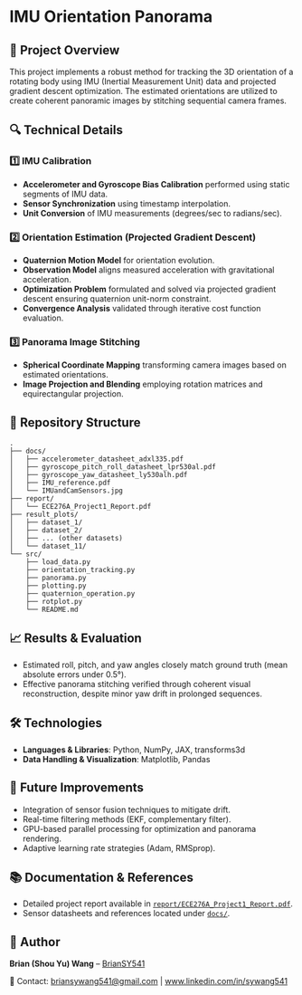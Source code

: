 # IMU Orientation Panorama

## 📌 Project Overview
This project implements a robust method for tracking the 3D orientation of a rotating body using IMU (Inertial Measurement Unit) data and projected gradient descent optimization. The estimated orientations are utilized to create coherent panoramic images by stitching sequential camera frames.

## 🔍 Technical Details

### 1️⃣ IMU Calibration
- **Accelerometer and Gyroscope Bias Calibration** performed using static segments of IMU data.
- **Sensor Synchronization** using timestamp interpolation.
- **Unit Conversion** of IMU measurements (degrees/sec to radians/sec).

### 2️⃣ Orientation Estimation (Projected Gradient Descent)
- **Quaternion Motion Model** for orientation evolution.
- **Observation Model** aligns measured acceleration with gravitational acceleration.
- **Optimization Problem** formulated and solved via projected gradient descent ensuring quaternion unit-norm constraint.
- **Convergence Analysis** validated through iterative cost function evaluation.

### 3️⃣ Panorama Image Stitching
- **Spherical Coordinate Mapping** transforming camera images based on estimated orientations.
- **Image Projection and Blending** employing rotation matrices and equirectangular projection.

## 📂 Repository Structure
```
.
├── docs/
│   ├── accelerometer_datasheet_adxl335.pdf
│   ├── gyroscope_pitch_roll_datasheet_lpr530al.pdf
│   ├── gyroscope_yaw_datasheet_ly530alh.pdf
│   ├── IMU_reference.pdf
│   └── IMUandCamSensors.jpg
├── report/
│   └── ECE276A_Project1_Report.pdf
├── result_plots/
│   ├── dataset_1/
│   ├── dataset_2/
│   ├── ... (other datasets)
│   └── dataset_11/
└── src/
    ├── load_data.py
    ├── orientation_tracking.py
    ├── panorama.py
    ├── plotting.py
    ├── quaternion_operation.py
    ├── rotplot.py
    └── README.md
```

## 📈 Results & Evaluation
- Estimated roll, pitch, and yaw angles closely match ground truth (mean absolute errors under 0.5°).
- Effective panorama stitching verified through coherent visual reconstruction, despite minor yaw drift in prolonged sequences.

## 🛠️ Technologies
- **Languages & Libraries**: Python, NumPy, JAX, transforms3d
- **Data Handling & Visualization**: Matplotlib, Pandas

## 🎯 Future Improvements
- Integration of sensor fusion techniques to mitigate drift.
- Real-time filtering methods (EKF, complementary filter).
- GPU-based parallel processing for optimization and panorama rendering.
- Adaptive learning rate strategies (Adam, RMSprop).

## 📚 Documentation & References
- Detailed project report available in [`report/ECE276A_Project1_Report.pdf`](report/ECE276A_Project1_Report.pdf).
- Sensor datasheets and references located under [`docs/`](docs/).

## 👤 Author
**Brian (Shou Yu) Wang** – [BrianSY541](https://github.com/BrianSY541)

📧 Contact: briansywang541@gmail.com | www.linkedin.com/in/sywang541
